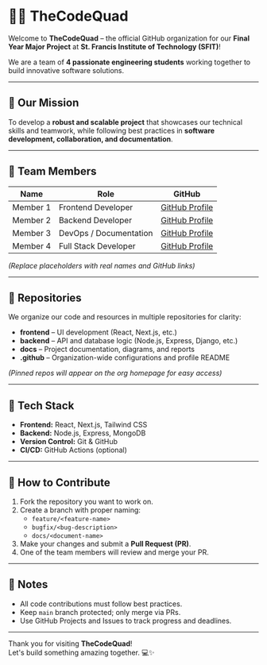 # 👨‍💻 TheCodeQuad

Welcome to **TheCodeQuad** – the official GitHub organization for our **Final Year Major Project** at **St. Francis Institute of Technology (SFIT)**!  

We are a team of **4 passionate engineering students** working together to build innovative software solutions.

---

## 🌟 Our Mission
To develop a **robust and scalable project** that showcases our technical skills and teamwork, while following best practices in **software development, collaboration, and documentation**.

---

## 👥 Team Members
| Name | Role | GitHub |
|------|------|--------|
| Member 1 | Frontend Developer | [GitHub Profile](https://github.com/username1) |
| Member 2 | Backend Developer | [GitHub Profile](https://github.com/username2) |
| Member 3 | DevOps / Documentation | [GitHub Profile](https://github.com/username3) |
| Member 4 | Full Stack Developer | [GitHub Profile](https://github.com/username4) |

*(Replace placeholders with real names and GitHub links)*

---

## 📂 Repositories
We organize our code and resources in multiple repositories for clarity:

- **frontend** – UI development (React, Next.js, etc.)  
- **backend** – API and database logic (Node.js, Express, Django, etc.)  
- **docs** – Project documentation, diagrams, and reports  
- **.github** – Organization-wide configurations and profile README  

*(Pinned repos will appear on the org homepage for easy access)*

---

## 🚀 Tech Stack
- **Frontend:** React, Next.js, Tailwind CSS  
- **Backend:** Node.js, Express, MongoDB  
- **Version Control:** Git & GitHub  
- **CI/CD:** GitHub Actions (optional)  

---

## 📖 How to Contribute
1. Fork the repository you want to work on.  
2. Create a branch with proper naming:  
   - `feature/<feature-name>`  
   - `bugfix/<bug-description>`  
   - `docs/<document-name>`  
3. Make your changes and submit a **Pull Request (PR)**.  
4. One of the team members will review and merge your PR.  

---

## 📌 Notes
- All code contributions must follow best practices.  
- Keep `main` branch protected; only merge via PRs.  
- Use GitHub Projects and Issues to track progress and deadlines.

---

Thank you for visiting **TheCodeQuad**!  
Let's build something amazing together. 💻✨

